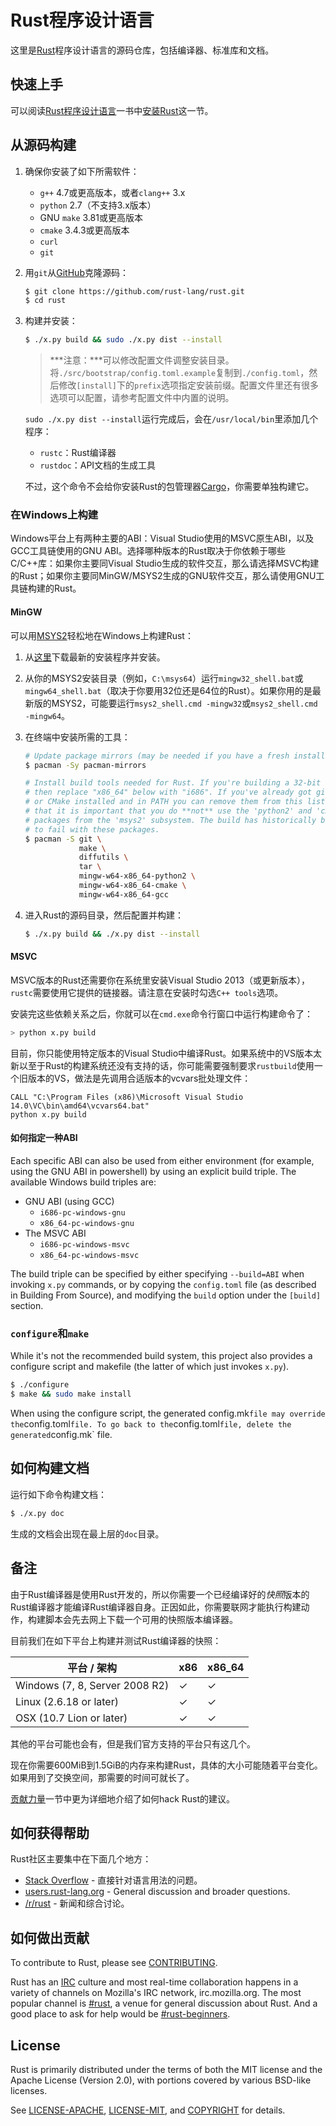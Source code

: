 # Rust程序设计语言

这里是[Rust][Rust]程序设计语言的源码仓库，包括编译器、标准库和文档。

[Rust]: https://www.rust-lang.org

## 快速上手

可以阅读[Rust程序设计语言][The Book]一书中[安装Rust]["Installing Rust"]这一节。

["Installing Rust"]: https://doc.rust-lang.org/book/getting-started.html#installing-rust
[The Book]: https://doc.rust-lang.org/book/index.html

## 从源码构建

1. 确保你安装了如下所需软件：

   * `g++` 4.7或更高版本，或者`clang++` 3.x
   * `python` 2.7（不支持3.x版本）
   * GNU `make` 3.81或更高版本
   * `cmake` 3.4.3或更高版本
   * `curl`
   * `git`

2. 用`git`从[GitHub][source]克隆源码：

   ```sh
   $ git clone https://github.com/rust-lang/rust.git
   $ cd rust
   ```

[source]: https://github.com/rust-lang/rust

3. 构建并安装：

    ```sh
    $ ./x.py build && sudo ./x.py dist --install
    ```

    > ***注意：***可以修改配置文件调整安装目录。将`./src/bootstrap/config.toml.example`复制到`./config.toml`，然后修改`[install]`下的`prefix`选项指定安装前缀。配置文件里还有很多选项可以配置，请参考配置文件中内置的说明。

    `sudo ./x.py dist --install`运行完成后，会在`/usr/local/bin`里添加几个程序：
    * `rustc`：Rust编译器
    * `rustdoc`：API文档的生成工具

    不过，这个命令不会给你安装Rust的包管理器[Cargo]，你需要单独构建它。

[Cargo]: https://github.com/rust-lang/cargo

### 在Windows上构建

Windows平台上有两种主要的ABI：Visual Studio使用的MSVC原生ABI，以及GCC工具链使用的GNU ABI。选择哪种版本的Rust取决于你依赖于哪些C/C++库：如果你主要同Visual Studio生成的软件交互，那么请选择MSVC构建的Rust；如果你主要同MinGW/MSYS2生成的GNU软件交互，那么请使用GNU工具链构建的Rust。

#### MinGW

可以用[MSYS2][msys2]轻松地在Windows上构建Rust：

[msys2]: https://msys2.github.io/

1. 从[这里][msys2]下载最新的安装程序并安装。

2. 从你的MSYS2安装目录（例如，`C:\msys64`）运行`mingw32_shell.bat`或`mingw64_shell.bat`（取决于你要用32位还是64位的Rust）。如果你用的是最新版的MSYS2，可能要运行`msys2_shell.cmd -mingw32`或`msys2_shell.cmd -mingw64`。

3. 在终端中安装所需的工具：

   ```sh
   # Update package mirrors (may be needed if you have a fresh install of MSYS2)
   $ pacman -Sy pacman-mirrors

   # Install build tools needed for Rust. If you're building a 32-bit compiler,
   # then replace "x86_64" below with "i686". If you've already got git, python,
   # or CMake installed and in PATH you can remove them from this list. Note
   # that it is important that you do **not** use the 'python2' and 'cmake'
   # packages from the 'msys2' subsystem. The build has historically been known
   # to fail with these packages.
   $ pacman -S git \
               make \
               diffutils \
               tar \
               mingw-w64-x86_64-python2 \
               mingw-w64-x86_64-cmake \
               mingw-w64-x86_64-gcc
   ```

4. 进入Rust的源码目录，然后配置并构建：

   ```sh
   $ ./x.py build && ./x.py dist --install
   ```

#### MSVC

MSVC版本的Rust还需要你在系统里安装Visual Studio 2013（或更新版本），`rustc`需要使用它提供的链接器。请注意在安装时勾选`C++ tools`选项。

安装完这些依赖关系之后，你就可以在`cmd.exe`命令行窗口中运行构建命令了：

```sh
> python x.py build
```

目前，你只能使用特定版本的Visual Studio中编译Rust。如果系统中的VS版本太新以至于Rust的构建系统还没有支持的话，你可能需要强制要求`rustbuild`使用一个旧版本的VS，做法是先调用合适版本的vcvars批处理文件：

```
CALL "C:\Program Files (x86)\Microsoft Visual Studio 14.0\VC\bin\amd64\vcvars64.bat"
python x.py build
```

#### 如何指定一种ABI

Each specific ABI can also be used from either environment (for example, using
the GNU ABI in powershell) by using an explicit build triple. The available
Windows build triples are:
- GNU ABI (using GCC)
    - `i686-pc-windows-gnu`
    - `x86_64-pc-windows-gnu`
- The MSVC ABI
    - `i686-pc-windows-msvc`
    - `x86_64-pc-windows-msvc`

The build triple can be specified by either specifying `--build=ABI` when
invoking `x.py` commands, or by copying the `config.toml` file (as described
in Building From Source), and modifying the `build` option under the `[build]`
section.

### `configure`和`make`

While it's not the recommended build system, this project also provides a
configure script and makefile (the latter of which just invokes `x.py`).

```sh
$ ./configure
$ make && sudo make install
```

When using the configure script, the generated config.mk` file may override the
`config.toml` file. To go back to the `config.toml` file, delete the generated
`config.mk` file.

## 如何构建文档

运行如下命令构建文档：

```sh
$ ./x.py doc
```

生成的文档会出现在最上层的`doc`目录。

## 备注

由于Rust编译器是使用Rust开发的，所以你需要一个已经编译好的*快照*版本的Rust编译器才能编译Rust编译器自身。正因如此，你需要联网才能执行构建动作，构建脚本会先去网上下载一个可用的快照版本编译器。

目前我们在如下平台上构建并测试Rust编译器的快照：

| 平台 / 架构                     | x86 | x86_64 |
|--------------------------------|-----|--------|
| Windows (7, 8, Server 2008 R2) | ✓   | ✓      |
| Linux (2.6.18 or later)        | ✓   | ✓      |
| OSX (10.7 Lion or later)       | ✓   | ✓      |

其他的平台可能也会有，但是我们官方支持的平台只有这几个。

现在你需要600MiB到1.5GiB的内存来构建Rust，具体的大小可能随着平台变化。如果用到了交换空间，那需要的时间可就长了。

[贡献力量][CONTRIBUTING.md]一节中更为详细地介绍了如何hack Rust的建议。

[CONTRIBUTING.md]: https://github.com/rust-lang/rust/blob/master/CONTRIBUTING.md

## 如何获得帮助

Rust社区主要集中在下面几个地方：

* [Stack Overflow] - 直接针对语言用法的问题。
* [users.rust-lang.org] - General discussion and broader questions.
* [/r/rust] - 新闻和综合讨论。

[Stack Overflow]: http://stackoverflow.com/questions/tagged/rust
[/r/rust]: http://reddit.com/r/rust
[users.rust-lang.org]: https://users.rust-lang.org/

## 如何做出贡献

To contribute to Rust, please see [CONTRIBUTING](CONTRIBUTING.md).

Rust has an [IRC] culture and most real-time collaboration happens in a
variety of channels on Mozilla's IRC network, irc.mozilla.org. The
most popular channel is [#rust], a venue for general discussion about
Rust. And a good place to ask for help would be [#rust-beginners].

[IRC]: https://en.wikipedia.org/wiki/Internet_Relay_Chat
[#rust]: irc://irc.mozilla.org/rust
[#rust-beginners]: irc://irc.mozilla.org/rust-beginners

## License

Rust is primarily distributed under the terms of both the MIT license
and the Apache License (Version 2.0), with portions covered by various
BSD-like licenses.

See [LICENSE-APACHE](LICENSE-APACHE), [LICENSE-MIT](LICENSE-MIT), and
[COPYRIGHT](COPYRIGHT) for details.
